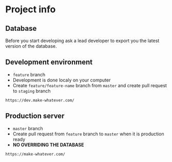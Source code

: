 # Project info

## Database
Before you start developing ask a lead developer to export you the latest version of the database.

## Development environment
  * `feature` branch
  * Development is done localy on your computer
  * Create `feature/feature-name` branch from `master` and create pull request to `staging` branch
  ```
  https://dev.make-whatever.com/
  ```

## Production server
  * `master` branch
  * Create pull request from `feature` branch to `master` when it is production ready
  * **NO OVERRIDING THE DATABASE**
  ```
  https://make-whatever.com/
  ```
